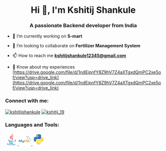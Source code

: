 <h1 align="center">Hi 👋, I'm Kshitij Shankule</h1>
<h3 align="center">A passionate Backend developer from India</h3>

- 🔭 I’m currently working on **S-mart**

- 👯 I’m looking to collaborate on **Fertilizer Management System**

- 📫 How to reach me **kshitijshankule12345@gmail.com**

- 📄 Know about my experiences [https://drive.google.com/file/d/1ndEipnfY8Z9hV7Z4aXTgxdQmPC2xe5of/view?usp=drive_link](https://drive.google.com/file/d/1ndEipnfY8Z9hV7Z4aXTgxdQmPC2xe5of/view?usp=drive_link)

<h3 align="left">Connect with me:</h3>
<p align="left">
<a href="https://linkedin.com/in/kshitijshankule" target="blank"><img align="center" src="https://raw.githubusercontent.com/rahuldkjain/github-profile-readme-generator/master/src/images/icons/Social/linked-in-alt.svg" alt="kshitijshankule" height="30" width="40" /></a>
<a href="https://instagram.com/kshitij_19" target="blank"><img align="center" src="https://raw.githubusercontent.com/rahuldkjain/github-profile-readme-generator/master/src/images/icons/Social/instagram.svg" alt="kshitij_19" height="30" width="40" /></a>
</p>

<h3 align="left">Languages and Tools:</h3>
<p align="left"> <a href="https://www.java.com" target="_blank" rel="noreferrer"> <img src="https://raw.githubusercontent.com/devicons/devicon/master/icons/java/java-original.svg" alt="java" width="40" height="40"/> </a> <a href="https://www.mysql.com/" target="_blank" rel="noreferrer"> <img src="https://raw.githubusercontent.com/devicons/devicon/master/icons/mysql/mysql-original-wordmark.svg" alt="mysql" width="40" height="40"/> </a> <a href="https://www.python.org" target="_blank" rel="noreferrer"> <img src="https://raw.githubusercontent.com/devicons/devicon/master/icons/python/python-original.svg" alt="python" width="40" height="40"/> </a> </p>
